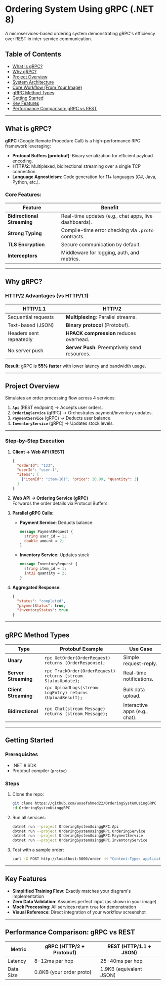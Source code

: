 # Ordering System Using gRPC (.NET 8)

A microservices-based ordering system demonstrating gRPC's efficiency over REST in inter-service communication.

## Table of Contents
- [What is gRPC?](#what-is-grpc)
- [Why gRPC?](#why-grpc)
- [Project Overview](#project-overview)
- [System Architecture](#system-architecture)
- [Core Workflow (From Your Image)](#core-workflow-from-your-image)
- [gRPC Method Types](#grpc-method-types)
- [Getting Started](#getting-started)
- [Key Features](#key-features)
- [Performance Comparison: gRPC vs REST](#performance-comparison-grpc-vs-rest)

---

## What is gRPC?
**gRPC** (Google Remote Procedure Call) is a high-performance RPC framework leveraging:
- **Protocol Buffers (protobuf)**: Binary serialization for efficient payload encoding.
- **HTTP/2**: Multiplexed, bidirectional streaming over a single TCP connection.
- **Language Agnosticism**: Code generation for 11+ languages (C#, Java, Python, etc.).

### Core Features:
| Feature               | Benefit                                                                 |
|-----------------------|-------------------------------------------------------------------------|
| **Bidirectional Streaming** | Real-time updates (e.g., chat apps, live dashboards).                  |
| **Strong Typing**     | Compile-time error checking via `.proto` contracts.                    |
| **TLS Encryption**    | Secure communication by default.                                       |
| **Interceptors**      | Middleware for logging, auth, and metrics.                             |

---

## Why gRPC?
### HTTP/2 Advantages (vs HTTP/1.1)
| **HTTP/1.1**          | **HTTP/2**                              |
|-----------------------|-----------------------------------------|
| Sequential requests   | **Multiplexing**: Parallel streams.     |
| Text-based (JSON)     | **Binary protocol** (Protobuf).         |
| Headers sent repeatedly | **HPACK compression** reduces overhead. |
| No server push        | **Server Push**: Preemptively send resources. |

**Result**: gRPC is **55% faster** with lower latency and bandwidth usage.

---

## Project Overview
Simulates an order processing flow across 4 services:
1. **`Api`** (REST endpoint) → Accepts user orders.
2. **`OrderingService`** (gRPC) → Orchestrates payment/inventory updates.
3. **`PaymentService`** (gRPC) → Deducts user balance.
4. **`InventoryService`** (gRPC) → Updates stock levels.

---

### Step-by-Step Execution
1. **Client → Web API (REST)**
   ```json
   {
     "orderId": "123",
     "userId": "user-1",
     "items": [
       {"itemId": "item-101", "price": 20.99, "quantity": 2}
     ]
   }
   ```

2. **Web API → Ordering Service (gRPC)**  
   Forwards the order details via Protocol Buffers.

3. **Parallel gRPC Calls**:
   - **Payment Service**: Deducts balance
     ```protobuf
     message PaymentRequest {
       string user_id = 1;
       double amount = 2;
     }
     ```
   - **Inventory Service**: Updates stock
     ```protobuf
     message InventoryRequest {
       string item_id = 1;
       int32 quantity = 2;
     }
     ```

4. **Aggregated Response**:
   ```json
   {
     "status": "completed",
     "paymentStatus": true,
     "inventoryStatus": true
   }
   ```

---

## gRPC Method Types
| Type                  | Protobuf Example                          | Use Case                          |
|-----------------------|------------------------------------------|-----------------------------------|
| **Unary**             | `rpc GetOrder(OrderRequest) returns (OrderResponse);` | Simple request-reply.             |
| **Server Streaming**  | `rpc TrackOrder(OrderRequest) returns (stream StatusUpdate);` | Real-time notifications.          |
| **Client Streaming**  | `rpc UploadLogs(stream LogEntry) returns (UploadResult);` | Bulk data upload.                 |
| **Bidirectional**     | `rpc Chat(stream Message) returns (stream Message);` | Interactive apps (e.g., chat).    |

---

## Getting Started
### Prerequisites
- .NET 8 SDK
- Protobuf compiler (`protoc`)

### Steps
1. Clone the repo:
   ```bash
   git clone https://github.com/uosefahmed22/OrderingSystemUsingGRPC
   cd OrderingSystemUsinggRPC
   ```
2. Run all services:
   ```bash
   dotnet run --project OrderingSystemUsinggRPC.Api
   dotnet run --project OrderingSystemUsinggRPC.OrderingService
   dotnet run --project OrderingSystemUsinggRPC.PaymentService
   dotnet run --project OrderingSystemUsinggRPC.InventoryService
   ```
3. Test with a sample order:
   ```bash
   curl -X POST http://localhost:5000/order -H "Content-Type: application/json" -d '{"orderId":"test-1","userId":"user-1","items":[{"itemId":"item-1","price":9.99,"quantity":1}]}'
   ```

---

## Key Features
- **Simplified Training Flow**: Exactly matches your diagram's implementation
- **Zero Data Validation**: Assumes perfect input (as shown in your image)
- **Mock Processing**: All services return `true` for demonstration
- **Visual Reference**: Direct integration of your workflow screenshot

---

## Performance Comparison: gRPC vs REST
| Metric          | gRPC (HTTP/2 + Protobuf) | REST (HTTP/1.1 + JSON) |
|----------------|--------------------------|------------------------|
| Latency        | 8-12ms per hop           | 25-40ms per hop        |
| Data Size      | 0.8KB (your order proto) | 1.9KB (equivalent JSON)|
